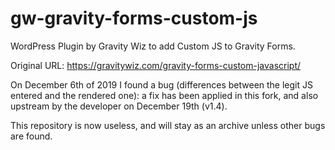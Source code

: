 # gw-gravity-forms-custom-js

WordPress Plugin by Gravity Wiz to add Custom JS to Gravity Forms.

Original URL: https://gravitywiz.com/gravity-forms-custom-javascript/

On December 6th of 2019 I found a bug (differences between the legit JS entered and the rendered one):
a fix has been applied in this fork, and also upstream by the developer on December 19th (v1.4).

This repository is now useless, and will stay as an archive unless other bugs are found.
